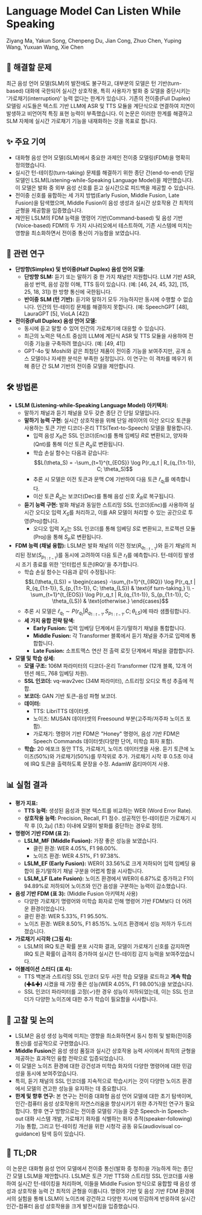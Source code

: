 # Language Model Can Listen While Speaking

Ziyang Ma, Yakun Song, Chenpeng Du, Jian Cong, Zhuo Chen, Yuping Wang, Yuxuan Wang, Xie Chen

## 🧩 해결할 문제

최근 음성 언어 모델(SLM)의 발전에도 불구하고, 대부분의 모델은 턴 기반(turn-based) 대화에 국한되어 실시간 상호작용, 특히 사용자가 발화 중 모델을 중단시키는 '가로채기(interruption)' 능력 없다는 한계가 있습니다. 기존의 전이중(Full Duplex) 모델링 시도들은 텍스트 기반 LLM에 ASR 및 TTS 모듈을 계단식으로 연결하여 지연이 발생하고 비언어적 특징 표현 능력이 부족했습니다. 이 논문은 이러한 한계를 해결하고 SLM 자체에 실시간 가로채기 기능을 내재화하는 것을 목표로 합니다.

## ✨ 주요 기여

- 대화형 음성 언어 모델(iSLM)에서 중요한 과제인 전이중 모델링(FDM)을 명확히 정의했습니다.
- 실시간 턴-테이킹(turn-taking) 문제를 해결하기 위한 종단 간(end-to-end) 단일 모델인 LSLM(Listening-while-Speaking Language Model)을 제안했습니다. 이 모델은 발화 중 외부 음성 신호를 듣고 실시간으로 피드백을 제공할 수 있습니다.
- 전이중 신호를 융합하는 세 가지 방법(Early Fusion, Middle Fusion, Late Fusion)을 탐색했으며, Middle Fusion이 음성 생성과 실시간 상호작용 간 최적의 균형을 제공함을 입증했습니다.
- 제안된 LSLM의 FDM 능력을 명령어 기반(Command-based) 및 음성 기반(Voice-based) FDM의 두 가지 시나리오에서 테스트하여, 기존 시스템에 미치는 영향을 최소화하면서 전이중 통신이 가능함을 보였습니다.

## 📎 관련 연구

- **단방향(Simplex) 및 반이중(Half Duplex) 음성 언어 모델:**
  - **단방향 SLM:** 듣기 또는 말하기 중 한 가지 채널만 지원합니다. LLM 기반 ASR, 음성 번역, 음성 감정 이해, TTS 등이 있습니다. (예: [46, 24, 45, 32], [15, 25, 18, 31]) 한 방향 통신에 국한됩니다.
  - **반이중 SLM (턴 기반):** 듣기와 말하기 모두 가능하지만 동시에 수행할 수 없습니다. 인간의 턴-테이킹 문제를 해결하지 못합니다. (예: SpeechGPT [48], LauraGPT [5], VioLA [42])
- **전이중(Full Duplex) 음성 언어 모델:**
  - 동시에 듣고 말할 수 있어 인간의 가로채기에 대응할 수 있습니다.
  - 최근의 노력은 텍스트 중심의 LLM에 계단식 ASR 및 TTS 모듈을 사용하여 전이중 기능을 구축하려 했습니다. (예: [49, 41])
  - GPT-4o 및 Moshi와 같은 최첨단 제품이 전이중 기능을 보여주지만, 공개 소스 모델이나 자세한 분석은 부족한 실정입니다. 이 연구는 이 격차를 메우기 위해 종단 간 SLM 기반의 전이중 모델을 제안합니다.

## 🛠️ 방법론

- **LSLM (Listening-while-Speaking Language Model) 아키텍처:**
  - 말하기 채널과 듣기 채널을 모두 갖춘 종단 간 단일 모델입니다.
  - **말하기 능력 구현:** 실시간 상호작용을 위해 단일 레이어의 이산 오디오 토큰을 사용하는 토큰 기반 디코더-온리 TTS(Text-to-Speech) 모델을 활용합니다.
    - 입력 음성 $X_R$은 SSL 인코더(Enc)를 통해 임베딩 $R$로 변환되고, 양자화(Qnt)를 통해 이산 토큰 $R_q$로 변환됩니다.
    - 학습 손실 함수는 다음과 같습니다:
      $$L(\theta_S) = -\sum_{t=1}^{t_{EOS}} \log P(r_q_t | R_{q_{1:t-1}}, C; \theta_S)$$
    - 추론 시 모델은 이전 토큰과 문맥 $C$에 기반하여 다음 토큰 $\hat{r}_q_t$를 예측합니다.
    - 이산 토큰 $\hat{R}_q$는 보코더(Dec)를 통해 음성 신호 $\hat{X}_R$로 복구됩니다.
  - **듣기 능력 구현:** 발화 채널과 동일한 스트리밍 SSL 인코더(Enc)를 사용하여 실시간 오디오 입력 $X_S$를 처리하고, 이를 AR 모델이 처리할 수 있는 공간으로 투영(Proj)합니다.
    - 오디오 입력 $X_S$는 SSL 인코더를 통해 임베딩 $S$로 변환되고, 프로젝션 모듈(Proj)을 통해 $S_p$로 변환됩니다.
- **FDM 능력 (채널 융합):** LSLM은 발화 채널의 이전 정보($R_{q_{1:t-1}}$)와 듣기 채널의 처리된 정보($S_{p_{1:t-1}}$)를 동시에 고려하여 다음 토큰 $r_t$를 예측합니다. 턴-테이킹 발생 시 조기 종료를 위한 '인터럽션 토큰(IRQ)'을 추가합니다.
  - 학습 손실 함수는 다음과 같이 수정됩니다:
    $$L(\theta_{LS}) = \begin{cases} -\sum_{t=1}^{t_{IRQ}} \log P(r_q_t | R_{q_{1:t-1}}, S_{p_{1:t-1}}, C; \theta_{LS}) & \text{if turn-taking,} \\ -\sum_{t=1}^{t_{EOS}} \log P(r_q_t | R_{q_{1:t-1}}, S_{p_{1:t-1}}, C; \theta_{LS}) & \text{otherwise.} \end{cases}$$
  - 추론 시 모델은 $\hat{r}_q_t \sim P(r_q_t | \hat{R}_{q_{1:t-1}}, S_{p_{1:t-1}}, C; \theta_{LS})$에 따라 샘플링합니다.
  - **세 가지 융합 전략 탐색:**
    - **Early Fusion:** 입력 임베딩 단계에서 듣기/말하기 채널을 통합합니다.
    - **Middle Fusion:** 각 Transformer 블록에서 듣기 채널을 추가로 입력에 통합합니다.
    - **Late Fusion:** 소프트맥스 연산 전 출력 로짓 단계에서 채널을 결합합니다.
- **모델 및 학습 상세:**
  - **모델 구조:** 106M 파라미터의 디코더-온리 Transformer (12개 블록, 12개 어텐션 헤드, 768 임베딩 차원).
  - **SSL 인코더:** vq-wav2vec (34M 파라미터), 스트리밍 오디오 특성 추출에 적합.
  - **보코더:** GAN 기반 토큰-음성 파형 보코더.
  - **데이터:**
    - TTS: LibriTTS 데이터셋.
    - 노이즈: MUSAN 데이터셋의 Freesound 부분(고주파/저주파 노이즈 포함).
    - 가로채기: 명령어 기반 FDM은 "Honey" 명령어, 음성 기반 FDM은 Speech Commands 데이터셋(다양한 단어, 미학습 화자 포함).
  - **학습:** 20 에포크 동안 TTS, 가로채기, 노이즈 데이터셋을 사용. 듣기 토큰에 노이즈(50%)와 가로채기(50%)를 무작위로 추가. 가로채기 시작 후 0.5초 이내에 IRQ 토큰을 출력하도록 문장을 수정. AdamW 옵티마이저 사용.

## 📊 실험 결과

- **평가 지표:**
  - **TTS 능력:** 생성된 음성과 원본 텍스트를 비교하는 WER (Word Error Rate).
  - **상호작용 능력:** Precision, Recall, F1 점수. 성공적인 턴-테이킹은 가로채기 시작 후 $[0, 2\mu]$ (1초) 이내에 모델이 발화를 중단하는 경우로 정의.
- **명령어 기반 FDM (표 2):**
  - **LSLM_MF (Middle Fusion):** 가장 좋은 성능을 보였습니다.
    - 클린 환경: WER 4.05%, F1 98.00%.
    - 노이즈 환경: WER 4.51%, F1 97.38%.
  - **LSLM_EF (Early Fusion):** WER이 33.56%로 크게 저하되어 입력 임베딩 융합이 듣기/말하기 채널 구분을 어렵게 함을 시사합니다.
  - **LSLM_LF (Late Fusion):** 노이즈 환경에서 WER이 6.87%로 증가하고 F1이 94.89%로 저하되어 노이즈와 인간 음성을 구분하는 능력이 감소했습니다.
- **음성 기반 FDM (표 3):** (Middle Fusion 아키텍처 사용)
  - 다양한 가로채기 명령어와 미학습 화자로 인해 명령어 기반 FDM보다 더 어려운 환경이었습니다.
  - 클린 환경: WER 5.33%, F1 95.50%.
  - 노이즈 환경: WER 8.50%, F1 85.15%. 노이즈 환경에서 성능 저하가 두드러졌습니다.
- **가로채기 시각화 (그림 4):**
  - LSLM의 IRQ 토큰 확률 분포 시각화 결과, 모델이 가로채기 신호를 감지하면 IRQ 토큰 확률이 급격히 증가하여 실시간 턴-테이킹 감지 능력을 보여주었습니다.
- **어블레이션 스터디 (표 4):**
  - TTS 백본과 스트리밍 SSL 인코더 모두 사전 학습 모델을 로드하고 **계속 학습(✚&✚)** 시켰을 때 가장 좋은 성능(WER 4.05%, F1 98.00%)을 보였습니다.
  - SSL 인코더 파라미터를 고정(✓)한 경우 성능이 저하되었는데, 이는 SSL 인코더가 다양한 노이즈에 대한 추가 학습이 필요함을 시사합니다.

## 🧠 고찰 및 논의

- LSLM은 음성 생성 능력에 미치는 영향을 최소화하면서 동시 청취 및 발화(전이중 통신)를 성공적으로 구현했습니다.
- **Middle Fusion**은 음성 생성 품질과 실시간 상호작용 능력 사이에서 최적의 균형을 제공하는 효과적인 융합 전략으로 입증되었습니다.
- 이 모델은 노이즈 환경에 대한 강건성과 미학습 화자의 다양한 명령어에 대한 민감성을 동시에 보여주었습니다.
- 특히, 듣기 채널의 SSL 인코더를 지속적으로 학습시키는 것이 다양한 노이즈 환경에서 모델의 견고한 성능을 유지하는 데 중요합니다.
- **한계 및 향후 연구:** 본 연구는 전이중 대화형 음성 언어 모델에 대한 초기 탐색이며, 인간-컴퓨터 음성 상호작용의 자연스러움을 향상시키기 위한 추가적인 연구가 필요합니다. 향후 연구 방향으로는 전이중 모델링 기능을 갖춘 Speech-in Speech-out 대화 시스템 개발, 가로채기 화자를 식별하는 화자 추적(speaker-following) 기능 통합, 그리고 턴-테이킹 개선을 위한 시청각 공동 유도(audiovisual co-guidance) 탐색 등이 있습니다.

## 📌 TL;DR

이 논문은 대화형 음성 언어 모델에서 전이중 통신(발화 중 청취)을 가능하게 하는 종단 간 모델 LSLM을 제안합니다. LSLM은 토큰 기반 TTS와 스트리밍 SSL 인코더를 사용하여 실시간 턴-테이킹을 처리하며, 이들을 Middle Fusion 방식으로 융합할 때 음성 생성과 상호작용 능력 간 최적의 균형을 이룹니다. 명령어 기반 및 음성 기반 FDM 환경에서의 실험을 통해 LSLM이 노이즈에 강건하고 다양한 지시에 민감하게 반응하여 실시간 인간-컴퓨터 음성 상호작용을 크게 발전시킴을 입증했습니다.
